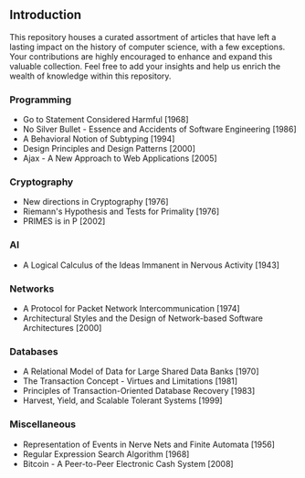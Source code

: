 ## Introduction

This repository houses a curated assortment of articles that have left a lasting impact on the history of computer science, with a few exceptions. Your contributions are highly encouraged to enhance and expand this valuable collection. Feel free to add your insights and help us enrich the wealth of knowledge within this repository.

### Programming

  * Go to Statement Considered Harmful [1968]
  * No Silver Bullet - Essence and Accidents of Software Engineering [1986]
  * A Behavioral Notion of Subtyping [1994]
  * Design Principles and Design Patterns [2000]
  * Ajax - A New Approach to Web Applications [2005]

### Cryptography

  * New directions in Cryptography [1976]
  * Riemann's Hypothesis and Tests for Primality [1976]
  * PRIMES is in P [2002]

### AI

  * A Logical Calculus of the Ideas Immanent in Nervous Activity [1943]

### Networks

  * A Protocol for Packet Network Intercommunication [1974]
  * Architectural Styles and the Design of Network-based Software Architectures [2000]

### Databases

  * A Relational Model of Data for Large Shared Data Banks [1970]
  * The Transaction Concept - Virtues and Limitations [1981]
  * Principles of Transaction-Oriented Database Recovery [1983]
  * Harvest, Yield, and Scalable Tolerant Systems [1999]

### Miscellaneous

  * Representation of Events in Nerve Nets and Finite Automata [1956]
  * Regular Expression Search Algorithm [1968]
  * Bitcoin - A Peer-to-Peer Electronic Cash System [2008]
